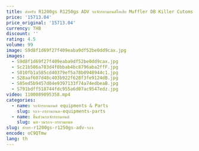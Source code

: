 ```yaml
---
title: สำหรับ R1200gs R1250gs ADV รถจักรยานยนต์ไอเสีย Muffler DB Killer Cutoms Hand Made Escape เส้นใยคาร์บอนความร้อน
price: '15713.04'
price_original: '15713.04'
currency: THB
discount: ''
rating: 4.5
volume: 99
image: S9d8f1d69f27f409eaba9df52be0dd9cax.jpg
images:
  - S9d8f1d69f27f409eaba9df52be0dd9cax.jpg
  - Sc21b506a703d4f0bbab4bc8796aba2ffF.jpg
  - S010fb1a585cd40379ef5a78b0948944c1.jpg
  - S28aaf607d48c403b922f628f3fe9124dB.jpg
  - S85ed5b9457d04e9397133f74a74edbeaB.jpg
  - S791bdff518744fdc955a6d07ac9547edz.jpg
video: 1100089095358.mp4
categories:
  - name: รถจักรยานยนต์ equipments & Parts
    slug: รถจ-กรยานยนต-equipments-parts
  - name: ชิ้นส่วนรถจักรยานยนต์
    slug: นส-วนรถจ-กรยานยนต
slug: สำหร-r1200gs-r1250gs-adv-รถจ
encode: oC9QTmw
lang: th
---
```

  